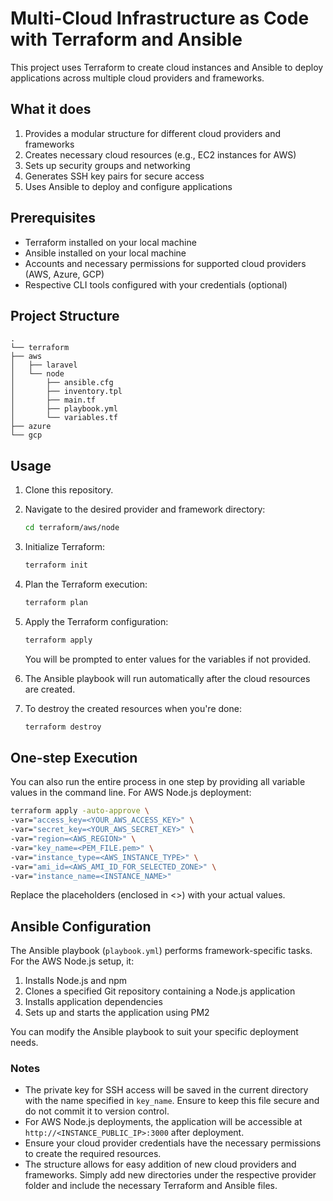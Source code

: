 # Multi-Cloud Infrastructure as Code with Terraform and Ansible

This project uses Terraform to create cloud instances and Ansible to deploy applications across multiple cloud providers and frameworks.

## What it does

1. Provides a modular structure for different cloud providers and frameworks
2. Creates necessary cloud resources (e.g., EC2 instances for AWS)
3. Sets up security groups and networking
4. Generates SSH key pairs for secure access
5. Uses Ansible to deploy and configure applications

## Prerequisites

- Terraform installed on your local machine
- Ansible installed on your local machine
- Accounts and necessary permissions for supported cloud providers (AWS, Azure, GCP)
- Respective CLI tools configured with your credentials (optional)

## Project Structure
```
.
└── terraform
├── aws
│   ├── laravel
│   └── node
│       ├── ansible.cfg
│       ├── inventory.tpl
│       ├── main.tf
│       ├── playbook.yml
│       └── variables.tf
├── azure
└── gcp
```

## Usage

1. Clone this repository.

2. Navigate to the desired provider and framework directory:
    ```bash
    cd terraform/aws/node
    ```

3. Initialize Terraform:
    ```bash
    terraform init
    ```

4. Plan the Terraform execution:
    ```bash
    terraform plan
    ```

5. Apply the Terraform configuration:
    ```bash
    terraform apply
    ```
    You will be prompted to enter values for the variables if not provided.

6. The Ansible playbook will run automatically after the cloud resources are created.

7. To destroy the created resources when you're done:
    ```bash
    terraform destroy
    ```

## One-step Execution

You can also run the entire process in one step by providing all variable values in the command line. For AWS Node.js deployment:

```bash
terraform apply -auto-approve \
-var="access_key=<YOUR_AWS_ACCESS_KEY>" \
-var="secret_key=<YOUR_AWS_SECRET_KEY>" \
-var="region=<AWS_REGION>" \
-var="key_name=<PEM_FILE.pem>" \
-var="instance_type=<AWS_INSTANCE_TYPE>" \
-var="ami_id=<AWS_AMI_ID_FOR_SELECTED_ZONE>" \
-var="instance_name=<INSTANCE_NAME>"
```
Replace the placeholders (enclosed in <>) with your actual values.

## Ansible Configuration

The Ansible playbook (`playbook.yml`) performs framework-specific tasks. For the AWS Node.js setup, it:

1. Installs Node.js and npm
2. Clones a specified Git repository containing a Node.js application
3. Installs application dependencies
4. Sets up and starts the application using PM2

You can modify the Ansible playbook to suit your specific deployment needs.

### Notes
- The private key for SSH access will be saved in the current directory with the name specified in `key_name`. Ensure to keep this file secure and do not commit it to version control.
- For AWS Node.js deployments, the application will be accessible at `http://<INSTANCE_PUBLIC_IP>:3000` after deployment.
- Ensure your cloud provider credentials have the necessary permissions to create the required resources.
- The structure allows for easy addition of new cloud providers and frameworks. Simply add new directories under the respective provider folder and include the necessary Terraform and Ansible files.